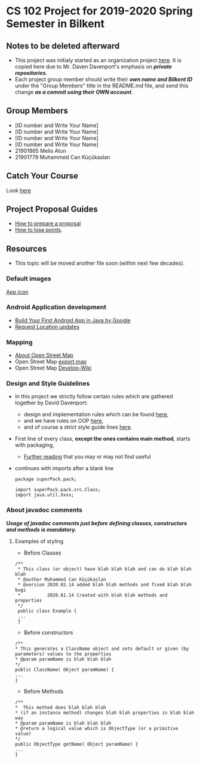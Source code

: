 # CS 102 Project for 2019-2020 Spring Semester in Bilkent
## Notes to be deleted afterward
* This project was initialy started as an organization project [here](https://github.com/CS102g1J/project01). It is copied here due to Mr. Daven Davenport's emphasis on ***private repositories***.
* Each project group member should write their ***own name and Bilkent ID*** under the "Group Members" title in the README.md file, and send this change ***as a commit using their OWN account***.

## Group Members
* [ID number and Write Your Name]
* [ID number and Write Your Name]
* [ID number and Write Your Name]
* [ID number and Write Your Name]
* 21901865 Melis Atun
* 21901779 Muhammed Can Küçükaslan 

## Catch Your Course
Look [here](https://cs102g1j.github.io/project01/)

## Project Proposal Guides
* [How to prepare a proposal](http://www.cs.bilkent.edu.tr/~bgedik/coursewiki/doku.php/cs102:projects)
* [How to lose points](http://www.cs.bilkent.edu.tr/~david/cs102/practicalwork/cs102projectorganisationandgrading.htm#AdditionalPoints).

## Resources
+ This topic will be moved another file soon (within next few decades).
### Default images
[App icon](https://pixabay.com/tr/vectors/konum-toprak-harita-d%C3%BCnya-4496459/)
### Android Application development
* [Build Your First Android App in Java by Google](https://codelabs.developers.google.com/codelabs/build-your-first-android-app/#0)
* [Request Location updates](https://developer.android.com/training/location/request-updates?hl=en)

### Mapping
* [About Open Street Map](https://www.openstreetmap.org/about)
* Open Street Map [export map](https://www.openstreetmap.org/export#map=14/39.8726/32.7637)
* Open Street Map [Develop-Wiki](https://wiki.openstreetmap.org/wiki/Develop)

### Design and Style Guidelines
+ In this project we strictly follow certain rules which are gathered together by David Davenport:
   - design and implementation rules which can be found  [here](https://web.archive.org/web/20170930094137/http://www.cs.bilkent.edu.tr/~david/cs101/practicalwork/2010/JavaLabs.htm),
   - and we have rules on OOP [here](https://web.archive.org/web/20170930110056/http://www.cs.bilkent.edu.tr/~david/cs101/practicalwork/2010/JavaOOPLabs.htm),
   - and of course a strict style guide lines [here](https://web.archive.org/web/20170930110102/http://www.cs.bilkent.edu.tr/~david/cs101/practicalwork/2010/styleguidelines.htm).


+ First line of every class, **except the ones contains main method**, starts with packaging,
  + [Further reading](https://www.geeksforgeeks.org/packages-in-java/) that you may or may not find useful 
+ continues with imports after a blank line
  ```
  package superPack.pack;
  
  import superPack.pack.src.Class;
  import java.util.Xxxx;
  ```
### About javadoc comments
***Usage of javadoc comments just before defining classes, constructors and methods is mandatory.***
1. Examples of styling
   * Before Classes
   ```
   /**
    * This class (or object) have blah blah blah and can do blah blah blah
    * @author Muhammed Can Küçükaslan
    * @version 2020.02.14 added blah blah methods and fixed blah blah bugs
    *          2020.01.14 Created with blah blah methods and properties 
    */
    public class Example {
    ...
    }
   ```
   
   * Before constructors
    ```
    /**
    * This generates a ClassName object and sets default or given (by parameters) values to the properties
    * @param paramName is blah blah blah
    */
   public ClassName( Object paramName) {
   ...
   }
    ```
   * Before Methods
    ```
    /**
    *  This method does blah blah blah
    * (if an instance method) changes blah blah properties in blah blah way
    * @param paramName is blah blah blah
    * @return a logical value which is ObjectType (or a primitive value)
    */
   public ObjectType getName( Object paramName) {
   ...
   }
   ```

